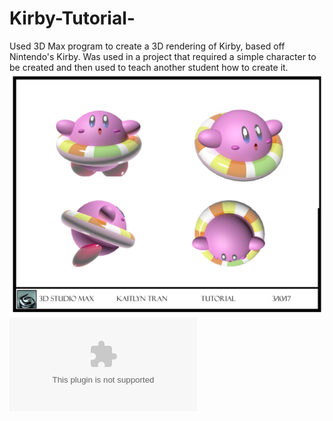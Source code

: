 # Kirby-Tutorial-
Used 3D Max program to create a 3D rendering of Kirby, based off Nintendo's Kirby. Was used in a project that required a simple character to be created and then used to teach another student how to create it. 
![Kirby Rendering](https://github.com/kst4052/Kirby-Tutorial-/blob/master/kirby.jpg "Kirby Rendering")
![Kirby Tutorial](https://github.com/kst4052/Kirby-Tutorial-/blob/master/Kirby%20tutorial.docx "Kirby Tutorial")
